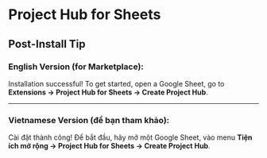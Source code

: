 # Project Hub for Sheets

## Post-Install Tip

### English Version (for Marketplace):

Installation successful! To get started, open a Google Sheet, go to **Extensions -> Project Hub for Sheets -> Create Project Hub**.

---

### Vietnamese Version (để bạn tham khảo):

Cài đặt thành công! Để bắt đầu, hãy mở một Google Sheet, vào menu **Tiện ích mở rộng -> Project Hub for Sheets -> Create Project Hub**.
